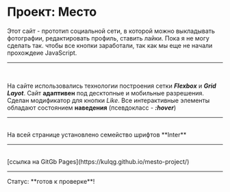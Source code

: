 # Проект: Место

Этот сайт - прототип социальной сети, в которой можно выкладывать фотографии, редактировать профиль, ставить лайки. Пока я не могу сделать так. чтобы все кнопки заработали, так как мы еще не начали прохождеие JavaScript.<hr><br>

На сайте использовались технологии построения сетки ***Flexbox*** и ***Grid Layot***. Сайт **адаптивен** под десктопные и мобильные разрешения. Сделан модификатор для кнопки *Like*. Все интерактивные элементы обладают состоянием **наведения** (псевдокласс - ***:hover***)
<hr><br>
На всей странице установлено семейство шрифтов **Inter**
<hr><br>
[ссылка на GitGb Pages](https://kulqg.github.io/mesto-project/)
<br><hr>
Статус: **готов к проверке**! 
